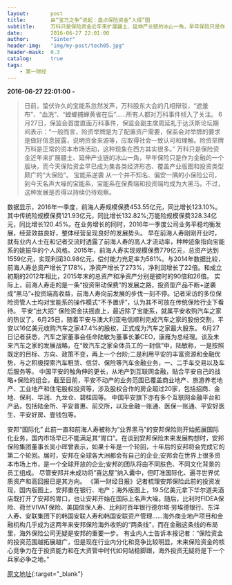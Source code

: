 ```yaml
---
layout:       post
title:        由“宝万之争”说起：盘点保险资金“入侵”图
subtitle:     万科只是保险资金近年来扩展疆土、延伸产业链的冰山一角，早年保险只是作为金融的一个版块，而今天保险资金早已成为集各类经济形态、覆盖产业版图和投资类型颇广的“大保险”。
date:         2016-06-27 22:01:00
author:       "Sinter"
header-img:   "img/my-post/tech05.jpg"
header-mask:  0.3
catalog:      true
tags:
    - 第一财经
---
```


**2016-06-27 22:01:00**  **-**

> 日前，蛰伏许久的宝能系忽然发声，万科股东大会的几相辩驳，“遮羞布”、“血洗”、“螳螂捕蝉黄雀在后”……所有人都对万科事件倾入了关注。
6月27日，保监会首度直面万科事件，保监会副主席周延礼于达沃斯论坛期间表示：“一般而言，险资举牌是为了配置资产需要，保监会对举牌的要求是做好信息披露，说明资金来源等，应取得社会一致认可和理解。险资举牌万科是正常的资本市场活动，这种现象在西方其实很多。”
万科只是保险资金近年来扩展疆土、延伸产业链的冰山一角，早年保险只是作为金融的一个版块，而今天保险资金早已成为集各类经济形态、覆盖产业版图和投资类型颇广的“大保险”。
宝能系逆袭
从一个并不知名、偏安一隅的小保险公司，到今天名声大噪的宝能系，宝能系在保费端和投资端均成为大黑马。不过，这种发展是否得以持续仍待观察。

数据显示，2016年一季度，前海人寿规模保费453.55亿元，同比增长123.10%。其中传统险规模保费121.93亿元，同比增长132.82%;万能险规模保费328.34亿元，同比增长120.45%。在业务增长的同时，2016年一季度公司业务平稳均衡发展，经营效益良好，整体经营呈现良好的发展势头。
早在前海人寿刚刚开业时，就有业内人士在和记者交流时透露了前海人寿的高人才流动率，种种迹象指向宝能系的姚振华的个人风格。2015年，前海人寿实现规模保费779亿元，总资产达到1559亿元，实现利润30.98亿元，偿付能力充足率为561%。与2014年数据比较，前海人寿总资产增长了178%，净资产增长了273%，净利润增长了22倍。和成立初期的2012年相比，2015年末的总资产和净资产分别是彼时的90倍和26倍。
实际上，前海人寿走的是一条“投资带动保费”的发展之路，投资型产品不断+逆袭成“黑马”+投资端高收益，前海人寿向前发展的步伐一刻不停。记者采访的多位保险资管人士均对宝能系的操作模式“不予置评”，认为其不可放在传统保险行业下看待。
平安“出大招”
保险资金扶摇直上，最近除了宝能系，就属平安收购汽车之家的热议了。6月25日，随着平安与澳大利亚电信顺利完成汽车之家的股份交割，平安以16亿美元收购汽车之家47.4%的股权，正式成为汽车之家最大股东。
6月27日记者获悉，汽车之家董事会任命陆敏为董事长兼CEO，康雁为总经理。谈及未来汽车之家的发展战略，在“致汽车之家全体员工的一封信”中，陆敏称，一是按照既定的目标、方向、政策不变，再上一个台阶;二是利用平安的丰富资源和金融优势，与之积极探索汽车租赁、信贷、保险等汽车金融业务，一、二手车交易以及车后服务等。
中国平安的触角伸的更长，从地产到互联网金融，贴合平安自己的战略+保险的组合。截至目前，平安不动产的业务范围已覆盖商业地产、旅游养老地产、工业地产和住宅股权投资等，涉及股权合作的房企超过20家，包括招商、金地、保利、华润、九龙仓、碧桂园等。
中国平安旗下亦有多个互联网金融平台和产品，包括陆金所、平安普惠、前交所，以及金融一账通、医保一账通、平安好医生、平安好房、壹钱包等。

安邦“国际化”
此前一直和前海人寿被称为“业界黑马”的安邦保险则开始拓展国际化业务，国内市场早已不能满足其“胃口”。在谈到安邦保险未来发展构想时，安邦保险集团董事长吴小晖曾表示，如果十年是一个轮回，十年后的安邦将会完成它的第二个轮回。届时，安邦在全球各大洲都会有自己的企业;安邦会在世界上很多资本市场上市，是一个全球开放的企业;安邦的团队将由不同肤色、不同文化背景的员工组成。
尽管安邦并未成功将“喜达屋”纳入囊中，但盯准国际化、遍寻世界优质资产和高回报已是其方向。
《第一财经日报》记者梳理安邦保险此前的投资发现，国内版图上，安邦重在银行、地产；海外版图上，19.5亿美元拿下华尔道夫酒店既打开了安邦的胃口，也让安邦开始在国际上名声大噪。随后，比利时FIDEA保险、荷兰VIVAT保险、美国信保人寿、比利时百年银行德尔塔·劳埃德银行、东洋人寿、安联集团下的韩国安联人寿和韩国安联资产管理……海外商业地产项目和金融机构几乎成为这两年来安邦保险海外收购的“两条线”，而在金融这条线的布局里，海外保险公司无疑是安邦的重要一步。
有业内人士告诉本报记者：“保险资金的投资范围越拓展越广，但是现在行业内分化和竞争比较明显，未来保险资金的核心竞争力在于投资能力和在大资管中时代如何站稳脚跟，海外投资无疑将是下一个兵家必争之地。”


[原文地址](http://www.yicai.com/news/5034403.html){:target="_blank"}


